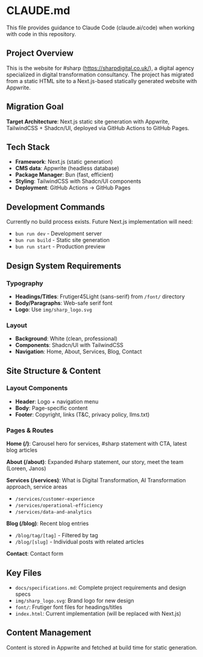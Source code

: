 # CLAUDE.md

This file provides guidance to Claude Code (claude.ai/code) when working with code in this repository.

## Project Overview

This is the website for #sharp (https://sharpdigital.co.uk/), a digital agency specialized in digital transformation consultancy. The project has migrated from a static HTML site to a Next.js-based statically generated website with Appwrite.

## Migration Goal

**Target Architecture**: Next.js static site generation with Appwrite, TailwindCSS + Shadcn/UI, deployed via GitHub Actions to GitHub Pages.

## Tech Stack

- **Framework**: Next.js (static generation)
- **CMS data**: Appwrite (headless database)
- **Package Manager**: Bun (fast, efficient)
- **Styling**: TailwindCSS with Shadcn/UI components
- **Deployment**: GitHub Actions → GitHub Pages

## Development Commands

Currently no build process exists. Future Next.js implementation will need:
- `bun run dev` - Development server
- `bun run build` - Static site generation
- `bun run start` - Production preview

## Design System Requirements

### Typography
- **Headings/Titles**: Frutiger45Light (sans-serif) from `/font/` directory
- **Body/Paragraphs**: Web-safe serif font
- **Logo**: Use `img/sharp_logo.svg`

### Layout
- **Background**: White (clean, professional)
- **Components**: Shadcn/UI with TailwindCSS
- **Navigation**: Home, About, Services, Blog, Contact

## Site Structure & Content

### Layout Components
- **Header**: Logo + navigation menu
- **Body**: Page-specific content
- **Footer**: Copyright, links (T&C, privacy policy, llms.txt)

### Pages & Routes

**Home (/)**: Carousel hero for services, #sharp statement with CTA, latest blog articles

**About (/about)**: Expanded #sharp statement, our story, meet the team (Loreen, Janos)

**Services (/services)**: What is Digital Transformation, AI Transformation approach, service areas
- `/services/customer-experience`
- `/services/operational-efficiency` 
- `/services/data-and-analytics`

**Blog (/blog)**: Recent blog entries
- `/blog/tag/[tag]` - Filtered by tag
- `/blog/[slug]` - Individual posts with related articles

**Contact**: Contact form

## Key Files

- `docs/specifications.md`: Complete project requirements and design specs
- `img/sharp_logo.svg`: Brand logo for new design
- `font/`: Frutiger font files for headings/titles
- `index.html`: Current implementation (will be replaced with Next.js)

## Content Management

Content is stored in Appwrite and fetched at build time for static generation.